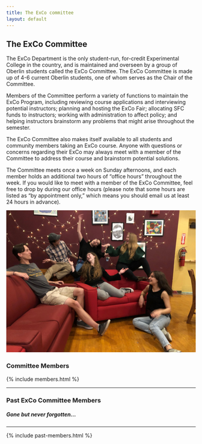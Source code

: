 ```yaml
---
title: The ExCo committee
layout: default
---
```

## The ExCo Committee

<p style="text-align: left">The ExCo Department is the only student-run, for-credit Experimental College in the country, and is maintained and overseen by a group of Oberlin students called the ExCo Committee. The ExCo Committee is made up of 4-6 current Oberlin students, one of whom serves as the Chair of the Committee.</p>

<p style="text-align: left">Members of the Committee perform a variety of functions to maintain the ExCo Program, including reviewing course applications and interviewing potential instructors; planning and hosting the ExCo Fair; allocating SFC funds to instructors; working with administration to affect policy; and helping instructors brainstorm any problems that might arise throughout the semester.</p>

<p style="text-align: left">The ExCo Committee also makes itself available to all students and community members taking an ExCo course. Anyone with questions or concerns regarding their ExCo may always meet with a member of the Committee to address their course and brainstorm potential solutions.</p>

<p style="text-align: left">The Committee meets once a week on Sunday afternoons, and each member holds an additional two hours of “office hours” throughout the week. If you would like to meet with a member of the ExCo Committee, feel free to drop by during our office hours (please note that some hours are listed as “by appointment only,” which means you should email us at least 24 hours in advance).</p>

![The ExCo Committee, Spring 2019](/img/committee.jpg)

### Committee Members

{% include members.html %}

___

### Past ExCo Committee Members
##### Gone but never forgotten...

---

{% include past-members.html %}
